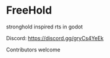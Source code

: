 # FreeHold
stronghold inspired rts in godot

Discord: https://discord.gg/gryCs4YeEk

Contributors welcome

